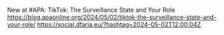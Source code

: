 New at #APA: TikTok: The Surveillance State and Your Role https://blog.apaonline.org/2024/05/02/tiktok-the-surveillance-state-and-your-role/ https://social.dfaria.eu/?hashtag=2024-05-02T12:00:04Z